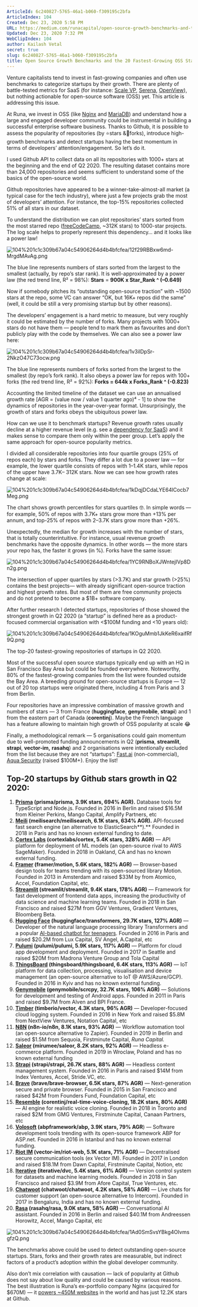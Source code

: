 ```yaml
---
ArticleId: 6c240827-5765-46a1-b060-f309195c2bfa
ArticleIndex: 104
Created: Dec 23, 2020 5:58 PM
URL: https://medium.com/runacapital/open-source-growth-benchmarks-and-the-20-fastest-growing-oss-startups-d3556a669fe6
Updated: Dec 23, 2020 7:32 PM
WebClipIndex: 104
author: Kailash Vetal
secret: true
slug: 6c240827-5765-46a1-b060-f309195c2bfa
title: Open Source Growth Benchmarks and the 20 Fastest-Growing OSS Startups
---
```

Venture capitalists tend to invest in fast-growing companies and often use benchmarks to categorize startups by their growth. There are plenty of battle-tested metrics for SaaS (for instance: [Scale VP](https://www.scalestudio.vc/), [Serena](https://blog.serenacapital.com/2020-european-saas-benchmark-9f7897b0988a), [OpenView](https://openviewpartners.com/expansion-saas-benchmarks/)), but nothing actionable for open-source software (OSS) yet. This article is addressing this issue.

At Runa, we invest in OSS (like [Nginx](https://runacap.com/companies/nginx/) and [MariaDB](https://runacap.com/companies/mariadb/)) and understand how a large and engaged developer community could be instrumental in building a successful enterprise software business. Thanks to Github, it is possible to assess the popularity of repositories (by ⭐️stars &🍴forks), introduce high-growth benchmarks and detect startups having the best momentum in terms of developers’ attention/engagement. So let’s do it.

I used Github API to collect data on all its repositories with 1000+ stars at the beginning and the end of Q2 2020. The resulting dataset contains more than 24,000 repositories and seems sufficient to understand some of the basics of the open-source world.

Github repositories have appeared to be a winner-take-almost-all market (a typical case for the tech industry), where just a few projects grab the most of developers’ attention. For instance, the top-15% repositories collected 51% of all stars in our dataset.

To understand the distribution we can plot repositories’ stars sorted from the most starred repo ([freeCodeCamp](https://github.com/freeCodeCamp/freeCodeCamp), ~312K stars) to 1000-star projects. The log scale helps to properly represent this dependency… and it looks like a power law!

![104%201c1c309b67a04c54906264d4b4bfcfea/12f29RBBxw6md-MrgdMAvAg.png](104%201c1c309b67a04c54906264d4b4bfcfea/12f29RBBxw6md-MrgdMAvAg.png)

The blue line represents numbers of stars sorted from the largest to the smallest (actually, by repo’s star rank). It is well-approximated by a power law (the red trend line, R² = 98%): **Stars** = **900K x Star_Rank ^ (–0.649)**

Now if somebody pitches its “outstanding open-source traction” with ~1500 stars at the repo, some VC can answer “OK, but 16K+ repos did the same” (well, it could be still a very promising startup but by other reasons).

The developers’ engagement is a hard metric to measure, but very roughly it could be estimated by the number of forks. Many projects with 1000+ stars do not have them — people tend to mark them as favourites and don’t publicly play with the code by themselves. We can also see a power law here:

![104%201c1c309b67a04c54906264d4b4bfcfea/1v3ilDpSr-2NkzO47C73ocw.png](104%201c1c309b67a04c54906264d4b4bfcfea/1v3ilDpSr-2NkzO47C73ocw.png)

The blue line represents numbers of forks sorted from the largest to the smallest (by repo’s fork rank). It also obeys a power law for repos with 100+ forks (the red trend line, R² = 92%): **Forks = 644k x Forks_Rank ^ (-0.823)**

Accounting the limited timeline of the dataset we can use an annualised growth rate [AGR = (value now / value 1 quarter ago)⁴ - 1] to show the dynamics of repositories in the year-over-year format. Unsurprisingly, the growth of stars and forks obeys the ubiquitous power law.

How can we use it to benchmark startups? Revenue growth rates usually decline at a higher revenue level (e.g. see a [dependency for SaaS](https://www.slideshare.net/bwalker33/the-mendoza-line-for-saas-growth/11?src=clipshare)) and it makes sense to compare them only within the peer group. Let’s apply the same approach for open-source popularity metrics.

I divided all considerable repositories into four quartile groups (25% of repos each) by stars and forks. They differ a lot due to a power law — for example, the lower quartile consists of repos with 1–1.4K stars, while repos of the upper have 3.7K– 312K stars. Now we can see how growth rates change at scale:

![104%201c1c309b67a04c54906264d4b4bfcfea/1kDqjDCdaLYE64lCocb7Meg.png](104%201c1c309b67a04c54906264d4b4bfcfea/1kDqjDCdaLYE64lCocb7Meg.png)

The chart shows growth percentiles for stars quartiles 🤓. In simple words — for example, 50% of repos with 3.7K+ stars grow more than +13% per annum, and top-25% of repos with 2–3.7K stars grow more than +26%.

Unexpectedly, the median for growth increases with the number of stars, that is totally counterintuitive. For instance, usual revenue growth benchmarks have the opposite dynamics. In other words — the more stars your repo has, the faster it grows (in %). Forks have the same issue:

![104%201c1c309b67a04c54906264d4b4bfcfea/1YC9RNBoXJWntejIVp8Dn2g.png](104%201c1c309b67a04c54906264d4b4bfcfea/1YC9RNBoXJWntejIVp8Dn2g.png)

The intersection of upper quartiles by stars (>3.7K) and star growth (>25%) contains the best projects— with already significant open-source traction and highest growth rates. But most of them are free community projects and do not pretend to become a $1B+ software company.

After further research I detected startups, repositories of those showed the strongest growth in Q2 2020 (a “startup” is defined here as a product-focused commercial organisation with <$100M funding and <10 years old):

![104%201c1c309b67a04c54906264d4b4bfcfea/1KOguMmb1JkKeR6xaifRf9Q.png](104%201c1c309b67a04c54906264d4b4bfcfea/1KOguMmb1JkKeR6xaifRf9Q.png)

The top-20 fastest-growing repositories of startups in Q2 2020.

Most of the successful open source startups typically end up with an HQ in San Francisco Bay Area but could be founded everywhere. Noteworthy, 80% of the fastest-growing companies from the list were founded outside the Bay Area. A breeding ground for open-source startups is Europe — 12 out of 20 top startups were originated there, including 4 from Paris and 3 from Berlin.

Four repositories have an impressive combination of massive growth and numbers of stars — 3 from France (**huggingface**, **genymobile**, **strapi**) and 1 from the eastern part of Canada (**corentinj**). Maybe the French language has a feature allowing to maintain high growth of OSS popularity at scale 😂

Finally, a methodological remark — 5 organisations could gain momentum due to well-promoted funding announcements in Q2 (**prisma**, **streamlit**, **strapi**, **vector-im,** **rasahq**) and 2 organisations were intentionally excluded from the list because they are not “startups”: [Fast.ai](https://www.fast.ai/) (non-commercial), [Aqua Security](https://www.aquasec.com/) (raised $100M+). Enjoy the list!

## Top-20 startups by Github stars growth in Q2 2020:

1. **[Prisma](http://prisma.io/) (prisma/prisma, 3.9K stars, 694% AGR).** Database tools for TypeScript and Node.js. Founded in 2016 in Berlin and raised $16.5M from Kleiner Perkins, Mango Capital, Amplify Partners, etc
2. **[Meili](https://www.meilisearch.com/) (meilisearch/meilisearch, 6.1K stars, 634% AGR).** API-focused fast search engine (an alternative to ElasticSearch**).** Founded in 2018 in Paris and has no known external funding to date.
3. **[Cortex Labs](https://www.cortex.dev/) (cortexlabs/cortex, 5.4K stars, 328% AGR)** — API platform for deployment of ML models (an open-source rival to AWS SageMaker). Founded in 2018 in Oakland, CA and has no known external funding.
4. **[Framer](https://www.framer.com/) (framer/motion, 5.6K stars, 182% AGR)** — Browser-based design tools for teams trending with its open-sourced library Motion. Founded in 2013 in Amsterdam and raised $33M by from Atomico, Accel, Foundation Capital, etc.
5. **[Streamlit](https://www.streamlit.io/) (streamlit/streamlit, 9.4K stars, 178% AGR)** — Framework for fast development of frontend data apps, increasing the productivity of data science and machine learning teams. Founded in 2018 in San Francisco and raised $27M from GGV Ventures, Gradient Ventures, Bloomberg Beta.
6. **[Hugging Face](https://huggingface.co/) (huggingface/transformers, 29.7K stars, 127% AGR)** — Developer of the natural language processing library Transformers and a popular [AI-based chatbot for teenagers](https://wersm.com/hugging-face-chatbot-is-the-best-artificial-bff-for-teenagers/). Founded in 2016 in Paris and raised $20.2M from Lux Capital, SV Angel, A.Capital, etc
7. **[Pulumi](https://www.pulumi.com/) (pulumi/pulumi, 5.9K stars, 117% AGR)** — Platform for cloud app development and deployment. Founded in 2017 in Seattle and raised $20M from Madrona Venture Group and Tola Capital
8. **[ThingsBoard](https://thingsboard.io/) (thingsboard/thingsboard, 6.4K stars, 113% AGR)** — IoT platform for data collection, processing, visualisation and device management (an open-source alternative to IoT @ AWS/Azure/GCP). Founded in 2016 in Kyiv and has no known external funding.
9. **[Genymobile](https://www.genymobile.com/) (genymobile/scrcpy, 32.7K stars, 106% AGR)** — Solutions for development and testing of Android apps. Founded in 2011 in Paris and raised $9.7M from Alven and BPI France.
10. **[Timber](https://timber.io/) (timberio/vector, 4.3K stars, 96% AGR)** — Developer-focused cloud logging system. Founded in 2016 in New York and raised $5.8M from NextView Ventures, Notation Capital, etc
11. **[N8N](https://n8n.io/) (n8n-io/n8n, 8.1K stars, 93% AGR)** — Workflow automation tool (an open-source alternative to Zapier). Founded in 2019 in Berlin and raised $1.5M from Sequoia, Firstminute Capital, *Runa Capital.*
12. **[Saleor](https://saleor.io/) (mirumee/saleor, 8.2K stars, 92% AGR)** — Headless e-commerce platform. Founded in 2019 in Wroclaw, Poland and has no known external funding
13. **[Strapi](http://strapi.io/) (strapi/strapi, 26.7K stars, 88% AGR)** — Headless content management system. Founded in 2016 in Paris and raised $14M from Index Ventures, Accel, Stride.VC, etc.
14. **[Brave](http://brave.com/) (brave/brave-browser, 6.5K stars, 87% AGR)** — Next-generation secure and private browser. Founded in 2015 in San Francisco and raised $42M from Founders Fund, Foundation Capital, etc
15. **[Resemble](http://resemble.ai/) (corentinj/real-time-voice-cloning, 18.2K stars, 80% AGR)** — AI engine for realistic voice cloning. Founded in 2018 in Toronto and raised $2M from GMG Ventures, Firstminute Capital, Canaan Partners, etc
16. **[Volosoft](http://volosoft.com/) (abpframework/abp, 3.9K stars, 79% AGR**) — Software development tools trending with its open-source framework ABP for ASP.net. Founded in 2016 in Istanbul and has no known external funding.
17. **[Riot IM](http://riot.im/) (vector-im/riot-web, 5.1K stars, 71% AGR)** — Decentralised secure communication tools (ex Vector IM). Founded in 2017 in London and raised $18.1M from Dawn Capital, Firstminute Capital, Notion, etc
18. **[Iterative](http://iterative.ai/) (iterative/dvc, 5.4K stars, 61% AGR)** — Version control system for datasets and machine learning models. Founded in 2018 in San Francisco and raised $3.9M from Afore Capital, True Ventures, etc.
19. **[Chatwoot](https://www.chatwoot.com/) (chatwoot/chatwoot, 4.2K stars, 58% AGR)** — Live chats for customer support (an open-source alternative to Intercom). Founded in 2017 in Bengaluru, India and has no known external funding.
20. **[Rasa](https://rasa.com/) (rasahq/rasa, 9.0K stars, 58% AGR)** — Conversational AI assistant. Founded in 2016 in Berlin and raised $40.1M from Andreessen Horowitz, Accel, Mango Capital, etc

![104%201c1c309b67a04c54906264d4b4bfcfea/1Ad0SmSvsYBkg4OIvmsgfzQ.png](104%201c1c309b67a04c54906264d4b4bfcfea/1Ad0SmSvsYBkg4OIvmsgfzQ.png)

The benchmarks above could be used to detect outstanding open-source startups. Stars, forks and their growth rates are measurable, but indirect factors of a product’s adoption within the global developer community.

Also don’t mix correlation with causation — lack of popularity at Github does not say about low quality and could be caused by various reasons. The best illustration is Runa’s ex-portfolio company Nginx (acquired for $670M) — it [powers ~450M websites](https://news.netcraft.com/archives/2020/06/25/june-2020-web-server-survey.html) in the world and has just 12.2K stars at Github.
